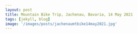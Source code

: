 ```yaml
---
layout: post
title: Mountain Bike Trip, Jachenau, Bavaria, 14 May 2021
tags: [jekyll, blog]
image: '/images/posts/jachenaumtbike14may2021.jpg'
---
```




